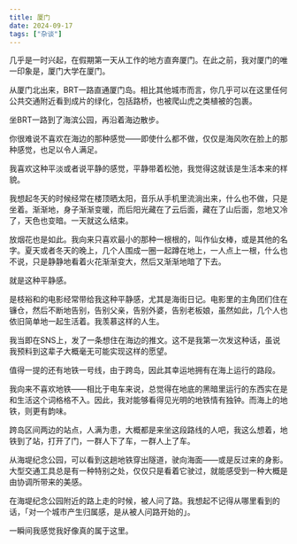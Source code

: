 ```yaml
---
title: 厦门
date: 2024-09-17
tags: ["杂谈"]
---
```


几乎是一时兴起，在假期第一天从工作的地方直奔厦门。在此之前，我对厦门的唯一印象是，厦门大学在厦门。

从厦门北出来，BRT一路直通厦门岛。相比其他城市而言，你几乎可以在这里任何公共交通附近看到成片的绿化，包括路桥，也被爬山虎之类植被的包裹。

坐BRT一路到了海滨公园，再沿着海边散步。

你很难说不喜欢在海边的那种感觉——即使什么都不做，仅仅是海风吹在脸上的那种感觉，也足以令人满足。

我喜欢这种平淡或者说平静的感觉，平静带着松弛，我觉得这就该是生活本来的样貌。

我想起冬天的时候经常在楼顶晒太阳，音乐从手机里流淌出来，什么也不做，只是坐着。渐渐地，身子渐渐变暖，而后阳光藏在了云后面，藏在了山后面，忽地又冷了，天色也变暗。一天就这么结束。

放烟花也是如此。我向来只喜欢最小的那种一根根的，叫作仙女棒，或是其他的名字。夏天或者冬天的晚上，几个人围成一圈一起蹲在地上，一人点上一根，什么也不说，只是静静地看着火花渐渐变大，然后又渐渐地暗了下去。

就是这种平静感。

是枝裕和的电影经常带给我这种平静感，尤其是海街日记。电影里的主角团们住在镰仓，然后不断地告别，告别父亲，告别外婆，告别老板娘，虽然如此，几个人也依旧简单地一起生活着。我羡慕这样的人生。

我当即在SNS上，发了一条想住在海边的推文。这不是我第一次发这种话，虽说我预料到这辈子大概毫无可能实现这样的愿望。

值得一提的还有地铁一号线，由于跨岛，因此其幸运地拥有在海上运行的路段。

我向来不喜欢地铁——相比于电车来说，总觉得在地底的黑暗里运行的东西实在是和生活这个词格格不入。因此，我对能够看得见光明的地铁情有独钟。而海上的地铁，则更有韵味。

跨岛区间两边的站点，人满为患，大概都是来坐这段路线的人吧，我这么想着，地铁到了站，打开了门，一群人下了车，一群人上了车。

从海堤纪念公园，可以看到这趟地铁穿出隧道，驶向海面——或是反过来的身影。大型交通工具总是有一种特别之处，仅仅只是看着它驶过，就能感受到一种大概是由协调所带来的美感。

在海堤纪念公园附近的路上走的时候，被人问了路。我想起不记得从哪里看到的话，「对一个城市产生归属感，是从被人问路开始的」。

一瞬间我感觉我好像真的属于这里。
